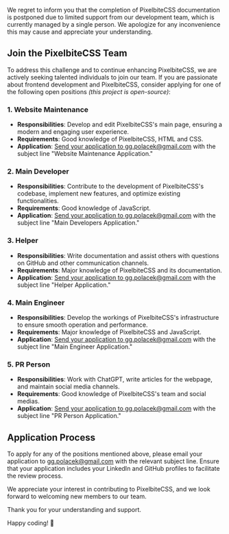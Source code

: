 We regret to inform you that the completion of PixelbiteCSS documentation is postponed due to limited support from our development team, which is currently managed by a single person. We apologize for any inconvenience this may cause and appreciate your understanding.

## Join the PixelbiteCSS Team
To address this challenge and to continue enhancing PixelbiteCSS, we are actively seeking talented individuals to join our team. If you are passionate about frontend development and PixelbiteCSS, consider applying for one of the following open positions _(this project is open-source)_:

### 1. Website Maintenance
- **Responsibilities**: Develop and edit PixelbiteCSS's main page, ensuring a modern and engaging user experience.
- **Requirements**: Good knowledge of PixelbiteCSS, HTML and CSS.
- **Application**: <a href='mailto:gg.polacek@gmail.com?subject=Website Maintenance Application'>Send your application to gg.polacek@gmail.com with the subject line "Website Maintenance Application."</a>

### 2. Main Developer
- **Responsibilities**: Contribute to the development of PixelbiteCSS's codebase, implement new features, and optimize existing functionalities.
- **Requirements**: Good knowledge of JavaScript.
- **Application**: <a href='mailto:gg.polacek@gmail.com?subject=Main Developers Application'>Send your application to gg.polacek@gmail.com with the subject line "Main Developers Application."</a>

### 3. Helper
- **Responsibilities**: Write documentation and assist others with questions on GitHub and other communication channels.
- **Requirements**: Major knowledge of PixelbiteCSS and its documentation.
- **Application**: <a href='mailto:gg.polacek@gmail.com?subject=Helper Application'>Send your application to gg.polacek@gmail.com with the subject line "Helper Application."</a>

### 4. Main Engineer
- **Responsibilities**: Develop the workings of PixelbiteCSS's infrastructure to ensure smooth operation and performance.
- **Requirements**: Major knowledge of PixelbiteCSS and JavaScript.
- **Application**: <a href='mailto:gg.polacek@gmail.com?subject=Main Engineer Application'>Send your application to gg.polacek@gmail.com with the subject line "Main Engineer Application."</a>

### 5. PR Person
- **Responsibilities**: Work with ChatGPT, write articles for the webpage, and maintain social media channels.
- **Requirements**: Good knowledge of PixelbiteCSS's team and social medias.
- **Application**: <a href='mailto:gg.polacek@gmail.com?subject=PR Person Application'>Send your application to gg.polacek@gmail.com with the subject line "PR Person Application."</a>

## Application Process
To apply for any of the positions mentioned above, please email your application to gg.polacek@gmail.com with the relevant subject line. Ensure that your application includes your LinkedIn and GitHub profiles to facilitate the review process.

We appreciate your interest in contributing to PixelbiteCSS, and we look forward to welcoming new members to our team.

Thank you for your understanding and support.

Happy coding! 🚀
